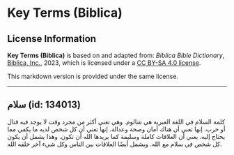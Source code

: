 # Key Terms (Biblica)

## License Information

**Key Terms (Biblica)** is based on and adapted from: _Biblica Bible Dictionary_, [Biblica, Inc.](https://www.biblica.com/), 2023, which is licensed under a [CC BY-SA 4.0 license](https://creativecommons.org/licenses/by-sa/4.0/legalcode.en).

This markdown version is provided under the same license.



--------------------------------

## سلام (id: 134013)

كلمة السلام في اللغة العبرية هي شالوم. وهي تعني أكثر من مجرد وقت لا يوجد فيه قتال أو حرب. إنها تعني أن هناك أمان وصحة وعدالة. إنها تعني أن كل شخص لديه ما يكفي مما يحتاج إليه. يعني أن العلاقات كاملة وسليمة كما يريدها الله أن تكون. وهذا يشمل أن يكون كل شخص في سلام مع الله. ويشمل أيضًا العلاقات بين الناس وكل شيء آخر خلقه الله.


